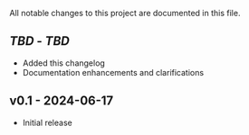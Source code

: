 All notable changes to this project are documented in this file.

## *TBD* - *TBD*

- Added this changelog
- Documentation enhancements and clarifications

## v0.1 - 2024-06-17

- Initial release
